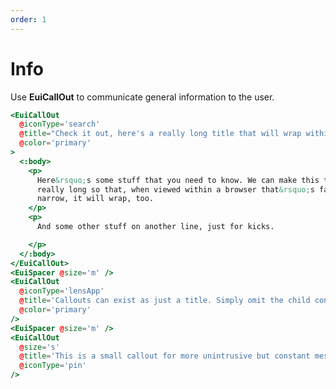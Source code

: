 ```yaml
---
order: 1
---
```


# Info

<EuiText>
  <p>
    Use <strong>EuiCallOut</strong> to communicate general information to the user.
  </p>
</EuiText>

```hbs template
<EuiCallOut
  @iconType='search'
  @title="Check it out, here's a really long title that will wrap within a narrower browser"
  @color='primary'
>
  <:body>
    <p>
      Here&rsquo;s some stuff that you need to know. We can make this text
      really long so that, when viewed within a browser that&rsquo;s fairly
      narrow, it will wrap, too.
    </p>
    <p>
      And some other stuff on another line, just for kicks.

    </p>
  </:body>
</EuiCallOut>
<EuiSpacer @size='m' />
<EuiCallOut
  @iconType='lensApp'
  @title='Callouts can exist as just a title. Simply omit the child content.'
  @color='primary'
/>
<EuiSpacer @size='m' />
<EuiCallOut
  @size='s'
  @title='This is a small callout for more unintrusive but constant messages.'
  @iconType='pin'
/>
```
